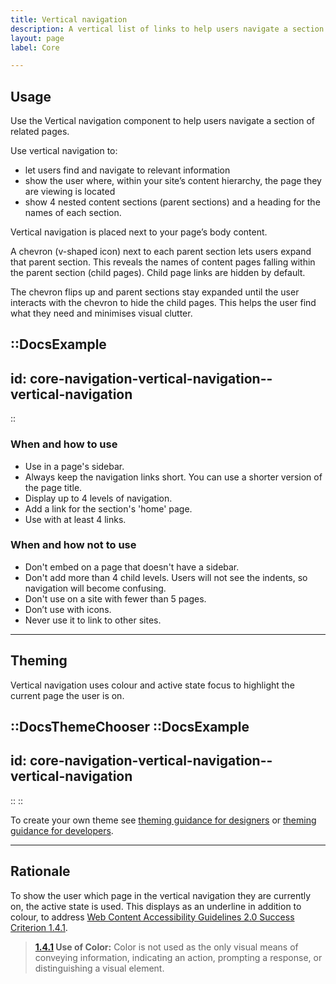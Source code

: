 ```yaml
---
title: Vertical navigation
description: A vertical list of links to help users navigate a section of related pages.
layout: page
label: Core

---
```


## Usage
Use the Vertical navigation component to help users navigate a section of related pages.

Use vertical navigation to:
- let users find and navigate to relevant information
- show the user where, within your site’s content hierarchy, the page they are viewing is located
- show 4 nested content sections (parent sections) and a heading for the names of each section.

Vertical navigation is placed next to your page’s body content. 

A chevron (v-shaped icon) next to each parent section lets users expand that parent section. This reveals the names of content pages falling within the parent section (child pages). Child page links are hidden by default. 

The chevron flips up and parent sections stay expanded until the user interacts with the chevron to hide the child pages. This helps the user find what they need and minimises visual clutter.

::DocsExample
---
id: core-navigation-vertical-navigation--vertical-navigation
---
::

### When and how to use
- Use in a page's sidebar.
- Always keep the navigation links short. You can use a shorter version of the page title.
- Display up to 4 levels of navigation.
- Add a link for the section's 'home' page.
- Use with at least 4 links.

### When and how not to use
- Don't embed on a page that doesn't have a sidebar.
- Don't add more than 4 child levels. Users will not see the indents, so navigation will become confusing.
- Don't use on a site with fewer than 5 pages.
- Don’t use with icons.
- Never use it to link to other sites.

---

## Theming
Vertical navigation uses colour and active state focus to highlight the current page the user is on. 

::DocsThemeChooser
  ::DocsExample
  ---
  id: core-navigation-vertical-navigation--vertical-navigation
  ---
  ::
::

To create your own theme see [theming guidance for designers]() or [theming guidance for developers]().

---

## Rationale
To show the user which page in the vertical navigation they are currently on, the active state is used. This displays as an underline in addition to colour, to address [Web Content Accessibility Guidelines 2.0 Success Criterion 1.4.1](https://www.w3.org/TR/UNDERSTANDING-WCAG20/visual-audio-contrast-without-color.html).

> **[1.4.1](https://www.w3.org/TR/2008/REC-WCAG20-20081211/#visual-audio-contrast-without-color) Use of Color:** Color is not used as the only visual means of conveying information, indicating an action, prompting a response, or distinguishing a visual element.

